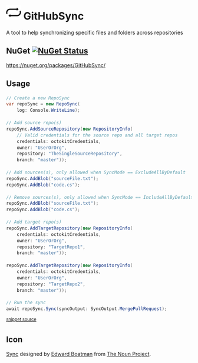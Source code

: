 <!--
GENERATED FILE - DO NOT EDIT
This file was generated by [MarkdownSnippets](https://github.com/SimonCropp/MarkdownSnippets).
Source File: /readme.source.md
To change this file edit the source file and then run MarkdownSnippets.
-->

# <img src="/src/icon.png" height="40px"> GitHubSync

A tool to help synchronizing specific files and folders across repositories


## NuGet [![NuGet Status](http://img.shields.io/nuget/v/GitHubSync.svg?longCache=true&style=flat)](https://www.nuget.org/packages/GitHubSync/)

https://nuget.org/packages/GitHubSync/


## Usage

<!-- snippet: usage -->
```cs
// Create a new RepoSync
var repoSync = new RepoSync(
    log: Console.WriteLine);

// Add source repo(s)
repoSync.AddSourceRepository(new RepositoryInfo(
    // Valid credentials for the source repo and all target repos
    credentials: octokitCredentials,
    owner: "UserOrOrg",
    repository: "TheSingleSourceRepository",
    branch: "master"));

// Add sources(s), only allowed when SyncMode == ExcludeAllByDefault
repoSync.AddBlob("sourceFile.txt");
repoSync.AddBlob("code.cs");

// Remove sources(s), only allowed when SyncMode == IncludeAllByDefault
repoSync.AddBlob("sourceFile.txt");
repoSync.AddBlob("code.cs");

// Add target repo(s)
repoSync.AddTargetRepository(new RepositoryInfo(
    credentials: octokitCredentials,
    owner: "UserOrOrg",
    repository: "TargetRepo1",
    branch: "master"));

repoSync.AddTargetRepository(new RepositoryInfo(
    credentials: octokitCredentials,
    owner: "UserOrOrg",
    repository: "TargetRepo2",
    branch: "master"));

// Run the sync
await repoSync.Sync(syncOutput: SyncOutput.MergePullRequest);
```
<sup>[snippet source](/src/Tests/Snippets.cs#L10-L47)</sup>
<!-- endsnippet -->


## Icon

[Sync](https://thenounproject.com/term/sync/290/) designed by [Edward Boatman](https://thenounproject.com/edward) from [The Noun Project](https://thenounproject.com).

